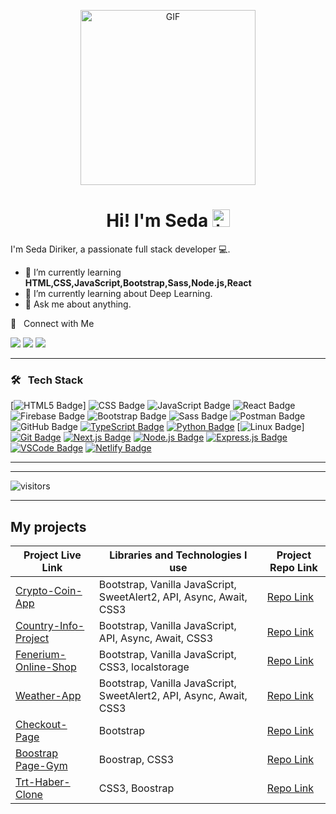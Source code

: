 <p align="center">
<img alt="GIF" src="https://github.com/arsentieva/arsentieva/blob/main/code.gif?raw=true" height="280" />
 <p/>
<h1 align="center"> Hi! I'm Seda <img src="https://user-images.githubusercontent.com/1303154/88677602-1635ba80-d120-11ea-84d8-d263ba5fc3c0.gif" width="28px" alt="hi"></h1>

I'm Seda Diriker, a passionate full stack developer  💻.

- :seedling: I’m currently learning **HTML,CSS,JavaScript,Bootstrap,Sass,Node.js,React**
- :seedling: I’m currently learning about Deep Learning. <!-- - :computer: Most used line of code `git commit -m " "`.-->
- :speech_balloon: Ask me about anything.

🤝 &nbsp; Connect with Me

[<img src="https://img.shields.io/badge/linkedin-%230077B5.svg?&style=for-the-badge&logo=linkedin&logoColor=white" />](https://www.linkedin.com/in/seda-diriker-4a014a175/)
[<img src="https://img.shields.io/badge/twitter-%231DA1F2.svg?&style=for-the-badge&logo=twitter&logoColor=white" />](https://twitter.com/seda_diriker)
[<img src="https://img.shields.io/badge/Medium-12100E?style=for-the-badge&logo=medium&logoColor=white" >](https://medium.com/@seda.diriker)

<hr>

### 🛠 &nbsp; Tech Stack

[![HTML5 Badge](https://img.shields.io/badge/html5-%230000FF.svg?style=for-the-badge&logo=html5&logoColor=white)]
![CSS Badge](https://img.shields.io/badge/css-%230000FF.svg?style=for-the-badge&logo=css3&logoColor=white)
![JavaScript Badge](https://img.shields.io/badge/javascript-%230000FF.svg?style=for-the-badge&logo=javascript&logoColor=white)
![React Badge](https://img.shields.io/badge/react-%230000FF.svg?style=for-the-badge&logo=react&logoColor=white)
![Firebase Badge](https://img.shields.io/badge/firebase-%230000FF.svg?style=for-the-badge&logo=firebase&logoColor=white)
![Bootstrap Badge](https://img.shields.io/badge/bootstrap-%230000FF.svg?style=for-the-badge&logo=bootstrap&logoColor=white)
![Sass Badge](https://img.shields.io/badge/sass-%230000FF.svg?style=for-the-badge&logo=sass&logoColor=white)
![Postman Badge](https://img.shields.io/badge/postman-%230000FF.svg?style=for-the-badge&logo=postman&logoColor=white)
![GitHub Badge](https://img.shields.io/badge/github-%230000FF.svg?style=for-the-badge&logo=github&logoColor=white)
[![TypeScript Badge](https://img.shields.io/badge/typescript-%230000FF.svg?style=for-the-badge&logo=typescript&logoColor=white)](https://your-typescript-link-here)
[![Python Badge](https://img.shields.io/badge/python-%230000FF.svg?style=for-the-badge&logo=python&logoColor=white)](https://your-python-link-here)
[![Linux Badge](https://img.shields.io/badge/linux-%230000FF.svg?style=for-the-badge&logo=linux&logoColor=white)]
[![Git Badge](https://img.shields.io/badge/git-%230000FF.svg?style=for-the-badge&logo=git&logoColor=white)](https://your-git-link-here)
[![Next.js Badge](https://img.shields.io/badge/Next.js-%230000FF.svg?style=for-the-badge&logo=next.js&logoColor=white)](https://your-next-js-link-here)
[![Node.js Badge](https://img.shields.io/badge/Node.js-%230000FF.svg?style=for-the-badge&logo=node.js&logoColor=white)](https://nodejs.org/)
[![Express.js Badge](https://img.shields.io/badge/Express.js-%230000FF.svg?style=for-the-badge)](https://expressjs.com/)
[![VSCode Badge](https://img.shields.io/badge/VS_Code-%230000FF.svg?style=for-the-badge&logo=visual-studio-code&logoColor=white)](https://code.visualstudio.com/)
[![Netlify Badge](https://img.shields.io/badge/Netlify-%230000FF.svg?style=for-the-badge&logo=netlify&logoColor=white)](https://www.netlify.com/)

<hr><hr>

![visitors](https://visitor-badge.laobi.icu/badge?page_id=sedadiriker)

<hr>

## My projects
| Project Live Link                | Libraries and Technologies I use      | Project Repo Link         |
|-----------------------------|--------------------------------------|---------------------------|
| [Crypto-Coin-App](https://sedadiriker.github.io/Clarusway-BootCamp-/JAVASCR%C4%B0PT/Crypto-Coin-App/) | Bootstrap, Vanilla JavaScript, SweetAlert2, API, Async, Await, CSS3    | [Repo Link](https://github.com/sedadiriker/Clarusway-BootCamp-/tree/main/JAVASCR%C4%B0PT/Crypto-Coin-App)   |
| [Country-Info-Project](https://sedadiriker.github.io/Clarusway-BootCamp-/JAVASCR%C4%B0PT/country-info-project/) | Bootstrap, Vanilla JavaScript, API, Async, Await, CSS3 | [Repo Link](https://github.com/sedadiriker/Clarusway-BootCamp-/tree/main/JAVASCR%C4%B0PT/country-info-project)   |
| [Fenerium-Online-Shop](https://sedadiriker.github.io/Clarusway-BootCamp-/JAVASCR%C4%B0PT/Fenerium-Online-Shop/) | Bootstrap, Vanilla JavaScript, CSS3, localstorage | [Repo Link](https://github.com/sedadiriker/Clarusway-BootCamp-/tree/main/JAVASCR%C4%B0PT/Fenerium-Online-Shop)   |
| [Weather-App](https://sedadiriker.github.io/Clarusway-BootCamp-/JAVASCR%C4%B0PT/haftal%C4%B1k-hava-durumu-app/) | Bootstrap, Vanilla JavaScript, SweetAlert2, API, Async, Await,  CSS3 | [Repo Link](https://github.com/sedadiriker/Clarusway-BootCamp-/tree/main/JAVASCR%C4%B0PT/haftal%C4%B1k-hava-durumu-app)   |
| [Checkout-Page](https://sedadiriker.github.io/Clarusway-BootCamp-/JAVASCR%C4%B0PT/checkout-page/index.html) | Bootstrap | [Repo Link](https://github.com/sedadiriker/Clarusway-BootCamp-/tree/main/JAVASCR%C4%B0PT/checkout-page)   |
| [Boostrap Page-Gym](https://sedadiriker.github.io/Clarusway-BootCamp-/HTML-CSS/gym-boostrap-page/) | Boostrap, CSS3 | [Repo Link](https://github.com/sedadiriker/Clarusway-BootCamp-/tree/main/HTML-CSS/gym-boostrap-page)   |
| [Trt-Haber-Clone](https://sedadiriker.github.io/Clarusway-BootCamp-/HTML-CSS/trt-clone/) | CSS3, Boostrap | [Repo Link](https://github.com/sedadiriker/Clarusway-BootCamp-/tree/main/HTML-CSS/trt-clone)   |


